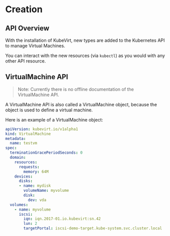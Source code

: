 # Creation

## API Overview

With the installation of KubeVirt, new types are added to the Kubernetes API to manage Virtual Machines.

You can interact with the new resources \(via `kubectl`\) as you would with any other API resource.

## VirtualMachine API

> Note: Currently there is no offline documentation of the VirtualMachine API.

A VirtualMachine API is also called a VirtualMachine object, because the object is used to define a virtual machine.

Here is an example of a VirtualMachine object:

```yaml
apiVersion: kubevirt.io/v1alpha1
kind: VirtualMachine
metadata:
  name: testvm
spec:
  terminationGracePeriodSeconds: 0
  domain:
    resources:
      requests:
        memory: 64M
    devices:
      disks:
      - name: mydisk
        volumeName: myvolume
        disk:
          dev: vda
  volumes:
    - name: myvolume
      iscsi:
        iqn: iqn.2017-01.io.kubevirt:sn.42
        lun: 2
        targetPortal: iscsi-demo-target.kube-system.svc.cluster.local
```

